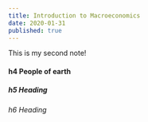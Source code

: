 ```yaml
---
title: Introduction to Macroeconomics
date: 2020-01-31
published: true
---
```


This is my second note!

#### h4 People of earth

##### h5 Heading

###### h6 Heading
